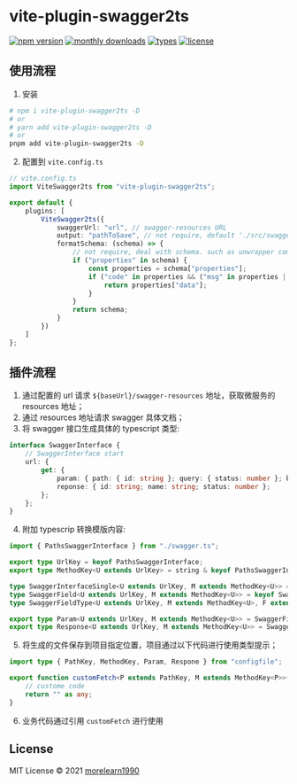 # vite-plugin-swagger2ts

[![npm version](https://badgen.net/npm/v/vite-plugin-swagger2ts)](https://www.npmjs.com/package/vite-plugin-swagger2ts)
[![monthly downloads](https://badgen.net/npm/dm/vite-plugin-swagger2ts)](https://www.npmjs.com/package/vite-plugin-swagger2ts)
[![types](https://badgen.net/npm/types/vite-plugin-swagger2ts)](https://github.com/hannoeru/vite-plugin-swagger2ts/blob/main/src/types.ts)
[![license](https://badgen.net/npm/license/vite-plugin-swagger2ts)](https://github.com/hannoeru/vite-plugin-swagger2ts/blob/main/LICENSE)

## 使用流程

1. 安装

```sh
# npm i vite-plugin-swagger2ts -D
# or
# yarn add vite-plugin-swagger2ts -D
# or
pnpm add vite-plugin-swagger2ts -D
```

2. 配置到 `vite.config.ts`

```ts
// vite.config.ts
import ViteSwagger2ts from "vite-plugin-swagger2ts";

export default {
    plugins: [
        ViteSwagger2ts({
            swaggerUrl: "url", // swagger-resources URL
            output: "pathToSave", // not require, default './src/swagger.ts'
            formatSchema: (schema) => {
                // not require, deal with schema. such as unwrapper common response
                if ("properties" in schema) {
                    const properties = schema["properties"];
                    if ("code" in properties && ("msg" in properties || "message" in properties) && "data" in properties) {
                        return properties["data"];
                    }
                }
                return schema;
            }
        })
    ]
};
```

## 插件流程

1. 通过配置的 url 请求 `${baseUrl}/swagger-resources` 地址，获取微服务的 resources 地址；
2. 通过 resources 地址请求 swagger 具体文档；
3. 将 swagger 接口生成具体的 typescript 类型:

```ts
interface SwaggerInterface {
    // SwaggerInterface start
    url: {
        get: {
            param: { path: { id: string }; query: { status: number }; body: { name: string } };
            reponse: { id: string; name: string; status: number };
        };
    };
}
```

4. 附加 typescrip 转换模版内容:

```ts
import { PathsSwaggerInterface } from "./swagger.ts";

export type UrlKey = keyof PathsSwaggerInterface;
export type MethodKey<U extends UrlKey> = string & keyof PathsSwaggerInterface[U];

type SwaggerInterfaceSingle<U extends UrlKey, M extends MethodKey<U>> = PathsSwaggerInterface[U][M];
type SwaggerField<U extends UrlKey, M extends MethodKey<U>> = keyof SwaggerInterfaceSingle<U, M>;
type SwaggerFieldType<U extends UrlKey, M extends MethodKey<U>, F extends SwaggerField<U, M>> = SwaggerInterfaceSingle<U, M>[F];

export type Param<U extends UrlKey, M extends MethodKey<U>> = SwaggerFieldType<U, M, "param" & SwaggerField<U, M>>;
export type Response<U extends UrlKey, M extends MethodKey<U>> = SwaggerFieldType<U, M, "response" & SwaggerField<U, M>>;
```

5. 将生成的文件保存到项目指定位置，项目通过以下代码进行使用类型提示；

```ts
import type { PathKey, MethodKey, Param, Respone } from "configfile";

export function customFetch<P extends PathKey, M extends MethodKey<P>>(path: P, method: M, params: Param<P, M>): Promise<Respone<P, M>> {
    // custome code
    return "" as any;
}
```

6. 业务代码通过引用 `customFetch` 进行使用

## License

MIT License © 2021 [morelearn1990](https://github.com/morelearn1990)
